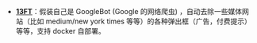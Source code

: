 - [**13FT**](https://x.com/vikingmute/status/1825702567923650854)：假装自己是 GoogleBot (Google 的网络爬虫) ，自动去除一些媒体网站（比如 medium/new york times 等等）的各种弹出框（广告，付费提示）等等，支持 docker 自部署。